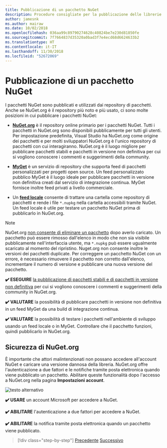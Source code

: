 ```yaml
---
title: Pubblicazione di un pacchetto NuGet
description: Procedure consigliate per la pubblicazione delle librerie .NET in NuGet.
author: jamesnk
ms.author: mairaw
ms.date: 10/02/2018
ms.openlocfilehash: 036aa99c89790274628c40824be7e230d81850fe
ms.sourcegitcommit: 7f7664837d35320a0bad3f7e4ecd68d6624633b2
ms.translationtype: HT
ms.contentlocale: it-IT
ms.lasthandoff: 11/30/2018
ms.locfileid: "52672069"
---
```

# <a name="publishing-a-nuget-package"></a>Pubblicazione di un pacchetto NuGet

I pacchetti NuGet sono pubblicati e utilizzati dai repository di pacchetti. Anche se NuGet.org è il repository più noto e più usato, ci sono molte posizioni in cui pubblicare i pacchetti NuGet:

* **[NuGet.org](https://www.nuget.org/)** è il repository online primario per i pacchetti NuGet. Tutti i pacchetti in NuGet.org sono disponibili pubblicamente per tutti gli utenti. Per impostazione predefinita, Visual Studio ha NuGet.org come origine dei pacchetti e per molti sviluppatori NuGet.org è l'unico repository di pacchetti con cui interagiranno. NuGet.org è il luogo migliore per pubblicare pacchetti stabili e pacchetti in versione non definitiva per cui si vogliono conoscere i commenti e suggerimenti della community.

* **[MyGet](https://myget.org/)** è un servizio di repository che supporta feed di pacchetti personalizzati per progetti open source. Un feed personalizzato pubblico MyGet è il luogo ideale per pubblicare pacchetti in versione non definitiva creati dal servizio di integrazione continua. MyGet fornisce inoltre feed privati a livello commerciale.

* Un **[feed locale](/nuget/hosting-packages/local-feeds)** consente di trattare una cartella come repository di pacchetti e rende i file `*.nupkg` nella cartella accessibili tramite NuGet. Un feed locale è utile per testare un pacchetto NuGet prima di pubblicarlo in NuGet.org.

> [!NOTE]
> NuGet.org [non consente di eliminare un pacchetto](/nuget/policies/deleting-packages) dopo averlo caricato. Un pacchetto può essere rimosso dall'elenco in modo che non sia visibile pubblicamente nell'interfaccia utente, ma `*.nupkg` può essere ugualmente scaricato al momento del ripristino. Nuget.org non consente inoltre le versioni dei pacchetti duplicate. Per correggere un pacchetto NuGet con un errore, è necessario rimuovere il pacchetto non corretto dall'elenco, incrementare il numero di versione e pubblicare una nuova versione del pacchetto.

**✔️ ESEGUIRE** [la pubblicazione di pacchetti stabili e di pacchetti in versione non definitiva](/nuget/create-packages/publish-a-package) per cui si vogliono conoscere i commenti e suggerimenti della community in NuGet.org.

**✔️ VALUTARE** la possibilità di pubblicare pacchetti in versione non definitiva in un feed MyGet da una build di integrazione continua.

**✔️ VALUTARE** la possibilità di testare i pacchetti nell'ambiente di sviluppo usando un feed locale o in MyGet. Controllare che il pacchetto funzioni, quindi pubblicarlo in NuGet.org.

## <a name="nugetorg-security"></a>Sicurezza di NuGet.org

È importante che attori malintenzionati non possano accedere all'account NuGet e caricare una versione dannosa della libreria. NuGet.org offre l'autenticazione a due fattori e le notifiche tramite posta elettronica quando viene pubblicato un pacchetto. Abilitare queste funzionalità dopo l'accesso a NuGet.org nella pagina **Impostazioni account**.

![testo alternativo](./media/publish-nuget-package/nuget-2fa.png "Sicurezza dell'account NuGet")

**✔️ USARE** un account Microsoft per accedere a NuGet.

**✔️ ABILITARE** l'autenticazione a due fattori per accedere a NuGet.

**✔️ ABILITARE** la notifica tramite posta elettronica quando un pacchetto viene pubblicato.

>[!div class="step-by-step"]
>[Precedente](sourcelink.md)
>[Successivo](versioning.md)